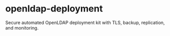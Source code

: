 # openldap-deployment
Secure automated OpenLDAP deployment kit with TLS, backup, replication, and monitoring.

